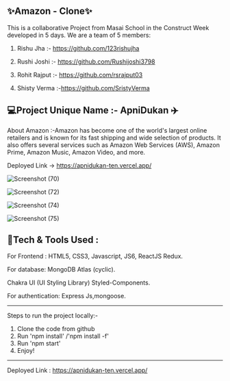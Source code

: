 ✨Amazon - Clone✨
---
This is a collaborative Project from Masai School in the Construct Week developed in 5 days. We are a team of 5 members:


1. Rishu Jha :- https://github.com/123rishujha

2. Rushi Joshi :- https://github.com/Rushijoshi3798 

3. Rohit Rajput :- https://github.com/rsrajput03 

4. Shisty Verma :-https://github.com/SristyVerma



💻Project Unique Name :- ApniDukan ✈️
---

About Amazon :-Amazon has become one of the world's largest online retailers and is known for its fast shipping and wide selection of products. It also offers several services such as Amazon Web Services (AWS), Amazon Prime, Amazon Music, Amazon Video, and more.

Deployed Link -> https://apnidukan-ten.vercel.app/



![Screenshot (70)](https://user-images.githubusercontent.com/112858493/229427145-6ac6b449-ad4a-4345-8869-e5095a1a8353.png)


![Screenshot (72)](https://user-images.githubusercontent.com/112858493/229427178-4492f25d-846b-4ad7-a844-cf0f8813b20b.png)


![Screenshot (74)](https://user-images.githubusercontent.com/112858493/229427209-9d23991a-da31-450b-a361-ff7a2512f331.png)


![Screenshot (75)](https://user-images.githubusercontent.com/112858493/229427241-eb203274-f15c-4305-9157-c1657f76cb51.png)


💫Tech & Tools Used :
---
For Frontend : HTML5, CSS3, Javascript, JS6, ReactJS Redux.

For database: MongoDB Atlas (cyclic).

Chakra UI (UI Styling Library) Styled-Components.

For authentication: Express Js,mongoose.

---

Steps to run the project locally:-
1. Clone the code from github
2. Run 'npm install' /'npm install -f'
3. Run 'npm start'
4. Enjoy! 

---
Deployed Link : https://apnidukan-ten.vercel.app/

